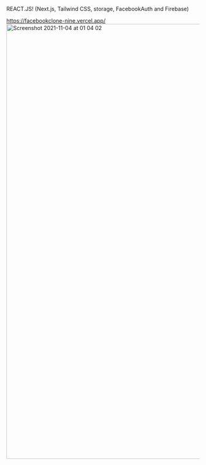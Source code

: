 REACT.JS! (Next.js, Tailwind CSS, storage, FacebookAuth and Firebase)

https://facebookclone-nine.vercel.app/<img width="1136" alt="Screenshot 2021-11-04 at 01 04 02" src="https://user-images.githubusercontent.com/53528392/140235709-03cde07d-1692-472b-87cb-b746fb4c8734.png">
